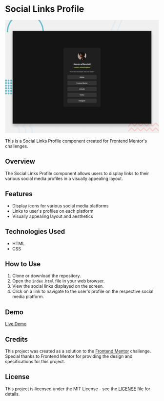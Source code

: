# Social Links Profile

![Design preview for the Social links profile coding challenge](./assets/images//desktop-preview.jpg)

This is a Social Links Profile component created for Frontend Mentor's challenges.

## Overview

The Social Links Profile component allows users to display links to their various social media profiles in a visually appealing layout. 

## Features

- Display icons for various social media platforms
- Links to user's profiles on each platform
- Visually appealing layout and aesthetics

## Technologies Used

- HTML
- CSS

## How to Use

1. Clone or download the repository.
2. Open the `index.html` file in your web browser.
3. View the social links displayed on the screen.
4. Click on a link to navigate to the user's profile on the respective social media platform.

## Demo

[Live Demo](https://social-links-profile-main-sandy.vercel.app)

## Credits

This project was created as a solution to the [Frontend Mentor](https://www.frontendmentor.io/) challenge. Special thanks to Frontend Mentor for providing the design and specifications for this project.

## License

This project is licensed under the MIT License - see the [LICENSE](LICENSE) file for details.
